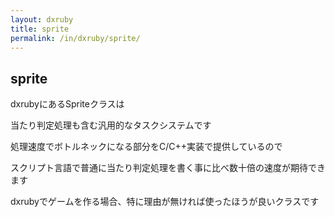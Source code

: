 ```yaml
---
layout: dxruby
title: sprite
permalink: /in/dxruby/sprite/
---
```

## sprite


dxrubyにあるSpriteクラスは

当たり判定処理も含む汎用的なタスクシステムです

処理速度でボトルネックになる部分をC/C++実装で提供しているので

スクリプト言語で普通に当たり判定処理を書く事に比べ数十倍の速度が期待できます

dxrubyでゲームを作る場合、特に理由が無ければ使ったほうが良いクラスです

